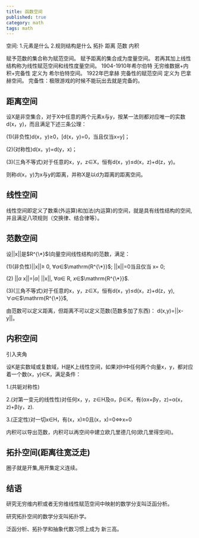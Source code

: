 ```yaml
---
title: 函数空间
published: true
category: math
tags: math
---
```

空间: 1.元素是什么 2.规则结构是什么
拓扑 距离 范数 内积


赋予范数的集合称为赋范空间。
赋予距离的集合成为度量空间。
若再其加上线性结构称为线性赋范空间和线性度量空间。
1904-1910年希尔伯特 无穷维数据+内积+完备性 定义为 希尔伯特空间。
1922年巴拿赫 完备性的赋范空间 定义为 巴拿赫空间。
完备性：极限游戏的时候不能玩出去就是完备的。

## 距离空间

设X是非空集合，对于X中任意的两个元素x与y，按某一法则都对应唯一的实数d(x，y)，而且满足下述三条公理：

(1)(非负性)d(x，y)≥0，[d(x，y)=0，当且仅当x=y]；

(2)(对称性)d(x，y)=d(y，x)；

(3)(三角不等式)对于任意的x，y，z∈X，恒有d(x，y)≤d(x，z)+d(z，y)。

则称d(x，y)为x与y的距离，并称X是以d为距离的距离空间。

## 线性空间

线性空间即定义了数乘(外运算)和加法(内运算)的空间，就是具有线性结构的空间, 并且满足八项规则（交换律、结合律等）。

## 范数空间

设||x||是$R^{\*}$(向量空间线性结构)的范数，满足：

(1)(非负性)||x||$\geq$ 0, $\forall \alpha$∈$\mathrm{R^{\*}}$; ||x||=0当且仅当 x= 0;

(2) ||$\alpha$ x||=|$\alpha$| ||x||, $\forall \alpha$∈ $\mathrm{R}$, $x$∈$\mathrm{R^{\*}}$.

(3)(三角不等式)对于任意的x，y，z∈X，恒有d(x，y)≤d(x，z)+d(z，y), $\forall \alpha$∈$\mathrm{R^{\*}}$,

由范数可以定义距离，但距离不可以定义范数(范数多加了东西)：
d(x,y)=||x-y||。

## 内积空间

引入夹角

设K是实数域或复数域，H是K上线性空间，如果对H中任何两个向量x，y，都对应着一个数(x，y)∈K，满足条件：

1.(共轭对称性)  

2.(对第一变元的线性性)对任何x，y，z∈H及α，β∈K，有(αx+βy，z)=α(x，z)+β(y，z).

3.(正定性)对一切x∈H，有(x，x)≥0且(x，x)=0$\Leftrightarrow$x=0

内积可以导出范数，内积可以再空间中建立欧几里德几何(欧几里得空间)。

## 拓扑空间(距离往宽泛走)

圈子就是开集,用开集定义连续。


## 结语
研究无穷维内积或者无穷维线性赋范空间中映射的数学分支叫泛函分析。

研究拓扑空间的数学分支叫拓扑学。

泛函分析、拓扑学和抽象代数习惯上成为 新三高。
